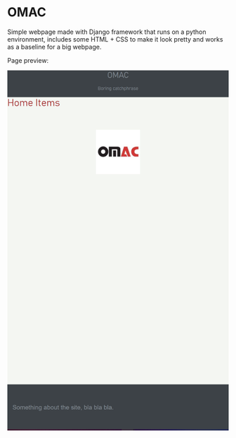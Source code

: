 # OMAC

Simple webpage made with Django framework that runs on a python environment, includes some HTML + CSS to make it look pretty and works as a baseline for a big webpage. 


Page preview:

![alt text](https://github.com/Ramiro-luengo/OMAC/blob/main/pagePreview.PNG)